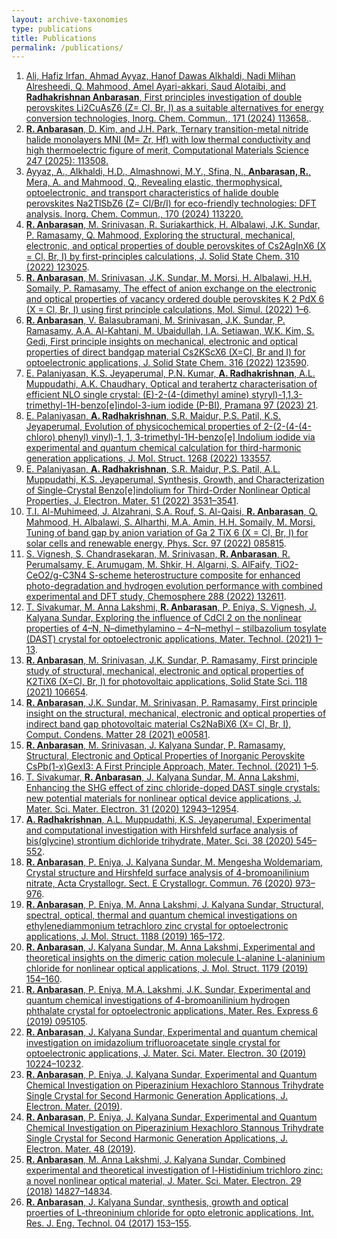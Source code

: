 ```yaml
---
layout: archive-taxonomies
type: publications
title: Publications
permalink: /publications/
---
```

1. [Ali, Hafiz Irfan, Ahmad Ayyaz, Hanof Dawas Alkhaldi, Nadi Mlihan Alresheedi, Q. Mahmood, Amel Ayari-akkari, Saud Alotaibi, and **Radhakrishnan Anbarasan**, First principles investigation of double perovskites Li2CuAsZ6 (Z= Cl, Br, I) as a suitable alternatives for energy conversion technologies, Inorg. Chem. Commun., 171 (2024) 113658.](https://doi.org/10.1016/j.inoche.2024.113658).
2. [**R. Anbarasan**, D. Kim, and J.H. Park, Ternary transition-metal nitride halide monolayers MNI (M= Zr, Hf) with low thermal conductivity and high thermoelectric figure of merit, Computational Materials Science 247 (2025): 113508.](https://doi.org/10.1016/j.commatsci.2024.113508)
3. [Ayyaz, A., Alkhaldi, H.D., Almashnowi, M.Y., Sfina, N., **Anbarasan, R.**, Mera, A. and Mahmood, Q., Revealing elastic, thermophysical, optoelectronic, and transport characteristics of halide double perovskites Na2TlSbZ6 (Z= Cl/Br/I) for eco-friendly technologies: DFT analysis. Inorg. Chem. Commun., 170 (2024) 113220.](https://doi.org/10.1016/j.inoche.2024.113220)
4.	[**R. Anbarasan**, M. Srinivasan, R. Suriakarthick, H. Albalawi, J.K. Sundar, P. Ramasamy, Q. Mahmood, Exploring the structural, mechanical, electronic, and optical properties of double perovskites of Cs2AgInX6 (X = Cl, Br, I) by first-principles calculations, J. Solid State Chem. 310 (2022) 123025](https://doi.org/10.1016/j.jssc.2022.123025).
5.	[**R. Anbarasan**, M. Srinivasan, J.K. Sundar, M. Morsi, H. Albalawi, H.H. Somaily, P. Ramasamy, The effect of anion exchange on the electronic and optical properties of vacancy ordered double perovskites K 2 PdX 6 (X = Cl, Br, I) using first principle calculations, Mol. Simul. (2022) 1–6](https://doi.org/10.1080/08927022.2022.2103161).
6.  [**R. Anbarasan**, V. Balasubramani, M. Srinivasan, J.K. Sundar, P. Ramasamy, A.A. Al-Kahtani, M. Ubaidullah, I.A. Setiawan, W.K. Kim, S. Gedi, First principle insights on mechanical, electronic and optical properties of direct bandgap material Cs2KScX6 (X=Cl, Br and I) for optoelectronic applications, J. Solid State Chem. 316 (2022) 123590](https://doi.org/10.1016/j.jssc.2022.123590).
7.	[E. Palaniyasan, K.S. Jeyaperumal, P.N. Kumar, **A. Radhakrishnan**, A.L. Muppudathi, A.K. Chaudhary, Optical and terahertz characterisation of efficient NLO single crystal: (E)-2-(4-(dimethyl amine) styryl)-1,1,3-trimethyl-1H-benzo[e]indol-3-ium iodide (P-BI), Pramana 97 (2023) 21](https://doi.org/10.1007/s12043-022-02476-y).
8.	[E. Palaniyasan, **A. Radhakrishnan**, S.R. Maidur, P.S. Patil, K.S. Jeyaperumal, Evolution of physicochemical properties of 2-(2-(4-(4-chloro) phenyl) vinyl)-1, 1, 3-trimethyl-1H-benzo[e] Indolium iodide via experimental and quantum chemical calculation for third-harmonic generation applications, J. Mol. Struct. 1268 (2022) 133557](https://doi.org/10.1016/j.molstruc.2022.133557).
9.	[E. Palaniyasan, **A. Radhakrishnan**, S.R. Maidur, P.S. Patil, A.L. Muppudathi, K.S. Jeyaperumal, Synthesis, Growth, and Characterization of Single-Crystal Benzo[e]indolium for Third-Order Nonlinear Optical Properties, J. Electron. Mater. 51 (2022) 3531–3541](https://doi.org/10.1007/s11664-022-09461-6).
10.	[T.I. Al-Muhimeed, J. Alzahrani, S.A. Rouf, S. Al-Qaisi, **R. Anbarasan**, Q. Mahmood, H. Albalawi, S. Alharthi, M.A. Amin, H.H. Somaily, M. Morsi, Tuning of band gap by anion variation of Ga 2 TiX 6 (X = Cl, Br, I) for solar cells and renewable energy, Phys. Scr. 97 (2022) 085815](https://doi.org/10.1088/1402-4896/ac7efc).
11. [S. Vignesh, S. Chandrasekaran, M. Srinivasan, **R. Anbarasan**, R. Perumalsamy, E. Arumugam, M. Shkir, H. Algarni, S. AlFaify, TiO2-CeO2/g-C3N4 S-scheme heterostructure composite for enhanced photo-degradation and hydrogen evolution performance with combined experimental and DFT study, Chemosphere 288 (2022) 132611](https://doi.org/10.1016/j.chemosphere.2021.132611).
12.	[T. Sivakumar, M. Anna Lakshmi, **R. Anbarasan**, P. Eniya, S. Vignesh, J. Kalyana Sundar, Exploring the influence of CdCl 2 on the nonlinear properties of 4–N, N–dimethylamino – 4–N–methyl – stilbazolium tosylate (DAST) crystal for optoelectronic applications, Mater. Technol. (2021) 1–13](https://doi.org/10.1080/10667857.2020.1868208).
13.	[**R. Anbarasan**, M. Srinivasan, J.K. Sundar, P. Ramasamy, First principle study of structural, mechanical, electronic and optical properties of K2TiX6 (X=Cl, Br, I) for photovoltaic applications, Solid State Sci. 118 (2021) 106654](https://doi.org/10.1016/j.solidstatesciences.2021.106654).
14.	[**R. Anbarasan**, J.K. Sundar, M. Srinivasan, P. Ramasamy, First principle insight on the structural, mechanical, electronic and optical properties of indirect band gap photovoltaic material Cs2NaBiX6 (X= Cl, Br, I), Comput. Condens. Matter 28 (2021) e00581](https://doi.org/10.1016/j.cocom.2021.e00581).
15.	[**R. Anbarasan**, M. Srinivasan, J. Kalyana Sundar, P. Ramasamy, Structural, Electronic and Optical Properties of Inorganic Perovskite CsPb(1-x)GexI3: A First Principle Approach, Mater. Technol. (2021) 1–5](https://doi.org/10.1080/10667857.2021.1915057).
16.	[T. Sivakumar, **R. Anbarasan**, J. Kalyana Sundar, M. Anna Lakshmi, Enhancing the SHG effect of zinc chloride-doped DAST single crystals: new potential materials for nonlinear optical device applications, J. Mater. Sci. Mater. Electron. 31 (2020) 12943–12954](https://doi.org/10.1007/s10854-020-03847-0).
17.	[**A. Radhakrishnan**, A.L. Muppudathi, K.S. Jeyaperumal, Experimental and computational investigation with Hirshfeld surface analysis of bis(glycine) strontium dichloride trihydrate, Mater. Sci. 38 (2020) 545–552]( https://doi.org/10.2478/msp-2020-0061).
18.	[**R. Anbarasan**, P. Eniya, J. Kalyana Sundar, M. Mengesha Woldemariam, Crystal structure and Hirshfeld surface analysis of 4-bromoanilinium nitrate, Acta Crystallogr. Sect. E Crystallogr. Commun. 76 (2020) 973–976](https://doi.org/10.1107/S2056989020006945).
19.	[**R. Anbarasan**, P. Eniya, M. Anna Lakshmi, J. Kalyana Sundar, Structural, spectral, optical, thermal and quantum chemical investigations on ethylenediammonium tetrachloro zinc crystal for optoelectronic applications, J. Mol. Struct. 1188 (2019) 165–172](https://doi.org/10.1016/j.molstruc.2019.03.091).
20.	[**R. Anbarasan**, J. Kalyana Sundar, M. Anna Lakshmi, Experimental and theoretical insights on the dimeric cation molecule L-alanine L-alaninium chloride for nonlinear optical applications, J. Mol. Struct. 1179 (2019) 154–160](https://doi.org/10.1016/j.molstruc.2018.10.100).
21.	[**R. Anbarasan**, P. Eniya, M.A. Lakshmi, J.K. Sundar, Experimental and quantum chemical investigations of 4-bromoanilinium hydrogen phthalate crystal for optoelectronic applications, Mater. Res. Express 6 (2019) 095105](https://doi.org/10.1088/2053-1591/ab31bb).
22.	[**R. Anbarasan**, J. Kalyana Sundar, Experimental and quantum chemical investigation on imidazolium trifluoroacetate single crystal for optoelectronic applications, J. Mater. Sci. Mater. Electron. 30 (2019) 10224–10232](https://doi.org/10.1007/s10854-019-01359-0).
23.	[**R. Anbarasan**, P. Eniya, J. Kalyana Sundar, Experimental and Quantum Chemical Investigation on Piperazinium Hexachloro Stannous Trihydrate Single Crystal for Second Harmonic Generation Applications, J. Electron. Mater. (2019)](https://doi.org/10.1007/s11664-019-07578-9).
24.	[**R. Anbarasan**, P. Eniya, J. Kalyana Sundar, Experimental and Quantum Chemical Investigation on Piperazinium Hexachloro Stannous Trihydrate Single Crystal for Second Harmonic Generation Applications, J. Electron. Mater. 48 (2019)](https://doi.org/10.1007/s11664-019-07578-9).
25.	[**R. Anbarasan**, M. Anna Lakshmi, J. Kalyana Sundar, Combined experimental and theoretical investigation of l-Histidinium trichloro zinc: a novel nonlinear optical material, J. Mater. Sci. Mater. Electron. 29 (2018) 14827–14834](https://doi.org/10.1007/s10854-018-9619-6).
26.	[**R. Anbarasan**, J. Kalyana Sundar, synthesis, growth and optical proerties of L-threoninium chloride for opto eletronic applications, Int. Res. J. Eng. Technol. 04 (2017) 153–155](https://d1wqtxts1xzle7.cloudfront.net/54706205/IRJET-ISMST35-libre.pdf?1507878567=&response-content-disposition=inline%3B+filename%3DSynthesis_growth_and_optical_properties.pdf&Expires=1705287525&Signature=G0620qr67OwuRnw-Ozh09ngVuWtf-AjRWTZr6GFpepeg1yMWNMxev~SG-d0xL81UeU4aH8Xva1HFmKL~-pYG5PCK0odCXcuRhdoKxo9KltN1djPVmvF2RwAXU0yrcDl46wukIpqKQvIjMj~fZI63QnSWV3Z0VhZw6E4s0GoM4dt7RR~5TyTERjnOjdoOv-htxAsgvBIg5u6KH14qd3lXh2C4~OrLjMryPd8-n6VVPl6QZ6aphk1tya5iART-Vo5aCHtg9efHVG~VV-UantroQ5doN7qv8gjHe3zcF30LkxbIsQtmauK9LbK3kmglyS65Gy0KM0NFD7FuTM5plwV2ug__&Key-Pair-Id=APKAJLOHF5GGSLRBV4ZA).
